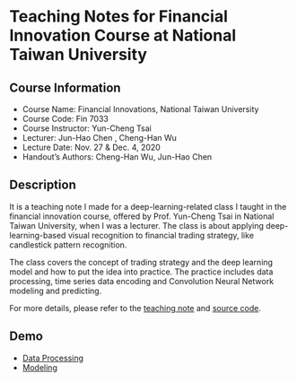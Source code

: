 # Teaching Notes for Financial Innovation Course at National Taiwan University
## Course Information
- Course Name: Financial Innovations, National Taiwan University
- Course Code: Fin 7033
- Course Instructor: Yun-Cheng Tsai
- Lecturer: Jun-Hao Chen , Cheng-Han Wu
- Lecture Date: Nov. 27 & Dec. 4, 2020
- Handout’s Authors: Cheng-Han Wu, Jun-Hao Chen
## Description
It is a teaching note I made for a deep-learning-related class I taught in the financial innovation course, offered by Prof. Yun-Cheng Tsai in National Taiwan University, when I was a lecturer. The class is about applying deep-learning-based visual recognition to financial trading strategy, like candlestick pattern recognition. 

The class covers the concept of trading strategy and the deep learning model and how to put the idea into practice. The practice includes data processing, time series data encoding and Convolution Neural Network modeling and predicting.

For more details, please refer to the [teaching note](https://github.com/albert0796/MachineLearning/blob/master/Financial%20Innovation%20Teaching%20Notes/TeachingNote.md) and [source code](https://github.com/albert0796/MachineLearning/tree/master/Financial%20Innovation%20Teaching%20Notes/source%20code).
## Demo
- [Data Processing](https://github.com/albert0796/MachineLearning/blob/master/Financial%20Innovation%20Teaching%20Notes/source%20code/Data%20Processing/Demo.ipynb)
- [Modeling](https://github.com/albert0796/MachineLearning/blob/master/Financial%20Innovation%20Teaching%20Notes/source%20code/Modeling/Demo.ipynb)
